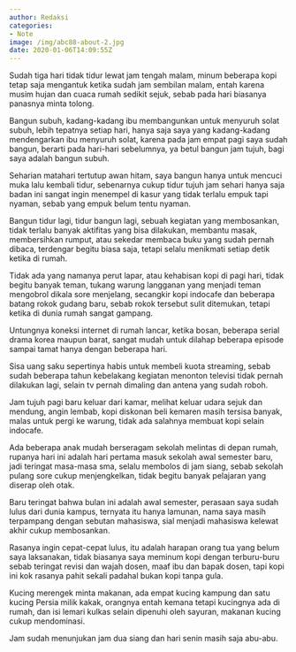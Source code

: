 ```yaml
---
author: Redaksi
categories:
- Note
image: /img/abc88-about-2.jpg
date: 2020-01-06T14:09:55Z
---
```


Sudah tiga hari tidak tidur lewat jam tengah malam, minum beberapa kopi tetap saja mengantuk ketika sudah jam sembilan malam, entah karena musim hujan dan cuaca rumah sedikit sejuk, sebab pada hari biasanya panasnya minta tolong.

Bangun subuh, kadang-kadang ibu membangunkan untuk menyuruh solat subuh, lebih tepatnya setiap hari, hanya saja saya yang kadang-kadang mendengarkan ibu menyuruh solat, karena pada jam empat pagi saya sudah bangun, berarti pada hari-hari sebelumnya, ya betul bangun jam tujuh, bagi saya adalah bangun subuh.

Seharian matahari tertutup awan hitam, saya bangun hanya untuk mencuci muka lalu kembali tidur, sebenarnya cukup tidur tujuh jam sehari hanya saja badan ini sangat ingin menempel di kasur yang tidak terlalu empuk tapi nyaman, sebab yang empuk belum tentu nyaman.

Bangun tidur lagi, tidur bangun lagi, sebuah kegiatan yang membosankan, tidak terlalu banyak aktifitas yang bisa dilakukan, membantu masak, membersihkan rumput, atau sekedar membaca buku yang sudah pernah dibaca, terdengar begitu biasa saja, tetapi selalu menikmati setiap detik ketika di rumah.

Tidak ada yang namanya perut lapar, atau kehabisan kopi di pagi hari, tidak begitu banyak teman, tukang warung langganan yang menjadi teman mengobrol dikala sore menjelang, secangkir kopi indocafe dan beberapa batang rokok gudang baru, sebab rokok tersebut sulit ditemukan, tetapi ketika di dunia rumah sangat gampang.

Untungnya koneksi internet di rumah lancar, ketika bosan, beberapa serial drama korea maupun barat, sangat mudah untuk dilahap beberapa episode sampai tamat hanya dengan beberapa hari.

Sisa uang saku sepertinya habis untuk membeli kuota streaming, sebab sudah beberapa tahun kebelakang kegiatan menonton televisi tidak pernah dilakukan lagi, selain tv pernah dimaling dan antena yang sudah roboh.

Jam tujuh pagi baru keluar dari kamar, melihat keluar udara sejuk dan mendung, angin lembab, kopi diskonan beli kemaren masih tersisa banyak, malas untuk pergi ke warung, tidak ada salahnya membuat kopi selain indocafe.

Ada beberapa anak mudah berseragam sekolah melintas di depan rumah, rupanya hari ini adalah hari pertama masuk sekolah awal semester baru, jadi teringat masa-masa sma, selalu membolos di jam siang, sebab sekolah pulang sore cukup menjengkelkan, tidak begitu banyak pelajaran yang diserap oleh otak.

Baru teringat bahwa bulan ini adalah awal semester, perasaan saya sudah lulus dari dunia kampus, ternyata itu hanya lamunan, nama saya masih terpampang dengan sebutan mahasiswa, sial menjadi mahasiswa kelewat akhir cukup membosankan.

Rasanya ingin cepat-cepat lulus, itu adalah harapan orang tua yang belum saya laksanakan, tidak biasanya saya meminum kopi dengan terburu-buru sebab teringat revisi dan wajah dosen, maaf ibu dan bapak dosen, tapi kopi ini kok rasanya pahit sekali padahal bukan kopi tanpa gula.

Kucing merengek minta makanan, ada empat kucing kampung dan satu kucing Persia milik kakak, orangnya entah kemana tetapi kucingnya ada di rumah, dan isi lemari kulkas selain dipenuhi oleh sayuran, makanan kucing cukup mendominasi.

Jam sudah menunjukan jam dua siang dan hari senin masih saja abu-abu.

